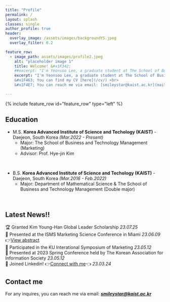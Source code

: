 ```yaml
---  
title: "Profile"
permalink: /
layout: splash
classes: single
author_profile: true
header:
  overlay_image: /assets/images/backgroundYS.jpeg
  overlay_filter: 0.2

feature_row:
  - image_path: assets/images/profile2.jpeg
    alt: "placeholder image 1"
    title: Welcome! &#x1F342;
    ##excerpt: "I'm Yeonsoo Lee, a graduate student at The School of Business and Technology Management, KAIST. My focus is on quantitative marketing, with research interests spanning social media marketing, advertising, and aesthetics evaluation of consumer behavior. I'm particularly interested in generating insights from visual content by applying computer vision and deeplearning. <br/><br/> I like fun things and value being in control of my choices. I pursue what brings me joy and take full responsibility for it, allowing me to sustain a passionate and fulfilling life. Marketing is fascinating to me because it relates directly to our daily lives - which makes it fun and relatable. I aim to conduct research that is accessible and enjoyable so that everyone can connect with and find enjoyment in it.<br/><br/>
    excerpt: "I'm Yeonsoo Lee, a graduate student at The School of Business and Technology Management, KAIST. My focus is on quantitative marketing, with research interests spanning social media marketing, digital marketing, and advertising. I'm particularly interested in generating insights on how visual content influences consumer behavior by applying computer vision and deeplearning. <br/><br/> I like fun things and value being in control of my choices. I pursue what brings me joy and take full responsibility for it, allowing me to sustain a passionate and fulfilling life. Marketing is fascinating to me because it relates directly to our daily lives - investigating and resolving curiosities that arise from everyday consumer experiences bring me joy and a sense of accomplishment. I aim to conduct research that is accessible and enjoyable so that everyone can connect with and find enjoyment in it.<br/><br/> 
    &#x1F463; You can find my CV [here](/cv/) <br>
    &#x1F4E7; You can reach me via email: [smileystar@kaist.ac.kr](mailto:smileystar@kaist.ac.kr) or [linkedin](https://www.linkedin.com/in/yeonsoo-lee-smileystar/)"

---
```

{% include feature_row id="feature_row" type="left" %}

## Education

- M.S. **Korea Advanced Institute of Science and Techology (KAIST)** - Daejeon, South Korea
  *(Mar.2022 - Present)*  
    - Major: The School of Business and Technology Management (Marketing)
    - Advisor: Prof. Hye-jin Kim
<br/>

- B.S. **Korea Advanced Institute of Science and Techology (KAIST)** - Daejeon, South Korea
  *(Mar.2016 - Feb.2022)*  
    - Major: Department of Mathematical Science &amp; The School of Business and Technology Management (Double major)
<br/>


## Latest News!!
&#x1F3C6; Granted Kim Young-Han Global Leader Scholarship  *23.07.25* <br>
&#x1F4E2;&#xFE0F; Presented at the ISMS Marketing Science Conference in Miami *23.06.09*  &#x1F449;[View abstract](https://soo-13.github.io/research1/) <br>
&#x1F64C; Participated in the KU Interational Symposium of Marketing *23.05.12*  <br>
&#x1F4E2;&#xFE0F; Presented at 2023 Spring Conference held by The Korean Association for Information Society *23.05.12* <br>
&#x1F64C; Joined Linkedin! &#x1F449;[Connect with me](https://www.linkedin.com/in/yeonsoo-lee-smileystar/)&#x1F448; *23.03.24*  <br>

<!-- 
## Skills
Tools &#30; **Python, R, Qualtrics, Linux, Latex** <br>
Deep Learning &#30; **Pytorch, Pytorch-lightning, TensorFlow 2.0** <br>
Statistics Softwares &#30;  **SPSS, STATA, SAS** <br>
Languages &#30; **Korean, English** -->
<!-- ## CV

Find attached the PDF version of my CVs:  
*English version*: [CV]({{ site.url }}/download/CV_english.pdf)  

Update: 2020/01/13 -->

## Contact me

For any inquires, you can reach me via email: **_[smileystar@kaist.ac.kr](mailto:smileystar@kaist.ac.kr)_**